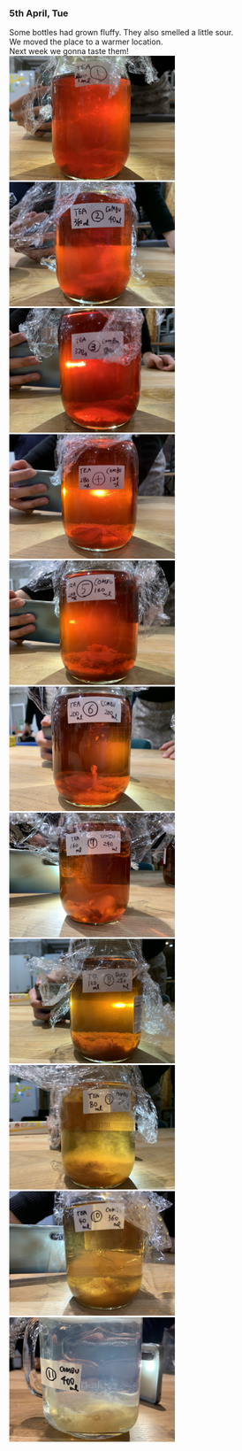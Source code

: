 ### 5th April, Tue

Some bottles had grown fluffy. They also smelled a little sour.<br>
We moved the place to a warmer location.<br>
Next week we gonna taste them!<br>
<img width="300" alt="img" src="images/IMG_3734.jpeg">
<img width="300" alt="img" src="images/IMG_3735.jpeg">
<img width="300" alt="img" src="images/IMG_3736.jpeg">
<img width="300" alt="img" src="images/IMG_3737.jpeg">
<img width="300" alt="img" src="images/IMG_3738.jpeg">
<img width="300" alt="img" src="images/IMG_3739.jpeg">
<img width="300" alt="img" src="images/IMG_3740.jpeg">
<img width="300" alt="img" src="images/IMG_3741.jpeg">
<img width="300" alt="img" src="images/IMG_3742.jpeg">
<img width="300" alt="img" src="images/IMG_3743.jpeg">
<img width="300" alt="img" src="images/IMG_3744.jpeg">